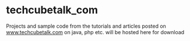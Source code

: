 techcubetalk_com
================

Projects and sample code from the tutorials and articles posted on www.techcubetalk.com on java, php etc. will be hosted here for download